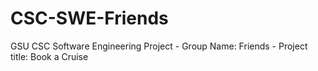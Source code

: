 # CSC-SWE-Friends
GSU CSC Software Engineering Project - Group Name: Friends - Project title: Book a Cruise
